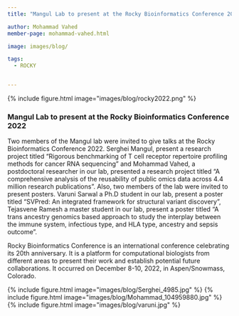 ```yaml
---
title: "Mangul Lab to present at the Rocky Bioinformatics Conference 2022"

author: Mohammad Vahed
member-page: mohammad-vahed.html

image: images/blog/

tags:
  - ROCKY


---
```

{% include figure.html image="images/blog/rocky2022.png" %}


### Mangul Lab to present at the Rocky Bioinformatics Conference 2022
Two members of the Mangul lab were invited to give talks at the Rocky Bioinformatics Conference 2022. Serghei Mangul, present a research project titled “Rigorous benchmarking of T cell receptor repertoire profiling methods for cancer RNA sequencing” and Mohammad Vahed, a postdoctoral researcher in our lab, presented a research project titled “A comprehensive analysis of the reusability of public omics data across 4.4 million research publications”.
Also, two members of the lab were invited to present posters. Varuni Sarwal a Ph.D student in our lab, present a poster titled “SVPred: An integrated framework for structural variant discovery”, Tejasvene Ramesh a master student in our lab, present a poster titled “A trans ancestry genomics based approach to study the interplay between the immune system, infectious type, and HLA type, ancestry and sepsis outcome”.

Rocky Bioinformatics Conference is an international conference celebrating its 20th anniversary. It is a platform for computational biologists from different areas to present their work and establish potential future collaborations. It occurred on December 8-10, 2022, in Aspen/Snowmass, Colorado.


{% include figure.html image="images/blog/Serghei_4985.jpg" %}
{% include figure.html image="images/blog/Mohammad_104959880.jpg" %}
{% include figure.html image="images/blog/varuni.jpg" %}
